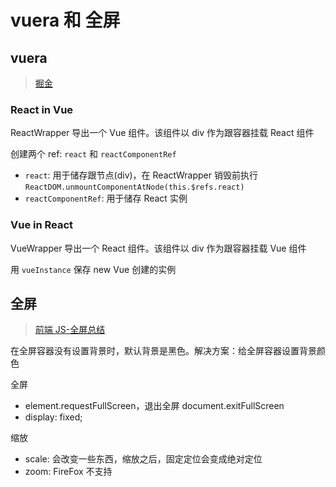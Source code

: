 # vuera 和 全屏

## vuera

> [掘金](https://juejin.cn/post/7124084852499939358)

### React in Vue

ReactWrapper 导出一个 Vue 组件。该组件以 div 作为跟容器挂载 React 组件

创建两个 ref: `react` 和 `reactComponentRef`

- `react`: 用于储存跟节点(div)，在 ReactWrapper 销毁前执行 `ReactDOM.unmountComponentAtNode(this.$refs.react)`
- `reactComponentRef`: 用于储存 React 实例

### Vue in React

VueWrapper 导出一个 React 组件。该组件以 div 作为跟容器挂载 Vue 组件

用 `vueInstance` 保存 new Vue 创建的实例

## 全屏

> [前端 JS-全屏总结](https://juejin.cn/post/7251415042742321212)

在全屏容器没有设置背景时，默认背景是黑色。解决方案：给全屏容器设置背景颜色

全屏

- element.requestFullScreen，退出全屏 document.exitFullScreen
- display: fixed;

缩放

- scale: 会改变一些东西，缩放之后，固定定位会变成绝对定位
- zoom: FireFox 不支持
